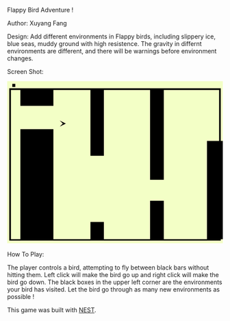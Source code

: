Flappy Bird Adventure !

Author: Xuyang Fang

Design: Add different environments in Flappy birds, including slippery ice, blue seas, muddy ground with high resistence. The gravity in differnt environments are different, and there will be warnings before environment changes.

Screen Shot:

![Screen Shot](screenshot.png)

How To Play:

The player controls a bird, attempting to fly between black bars without hitting them. Left click will make the bird go up and right click will make the bird go down. 
The black boxes in the upper left corner are the environments your bird has visited. Let the bird go through as many new environments as possible !

This game was built with [NEST](NEST.md).
